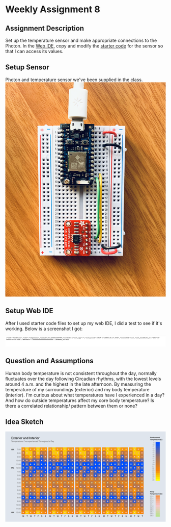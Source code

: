 
# Weekly Assignment 8

## Assignment Description

Set up the temperature sensor and make appropriate connections to the Photon.
In the  [Web IDE](https://build.particle.io/), copy and modify the  [starter code](https://github.com/visualizedata/data-structures/tree/master/weekly_assignment_08)  for the sensor so that I can access its values.

## Setup Sensor

Photon and temperature sensor we've been supplied in the class.
![](sensor.jpg)

## Setup Web IDE
After I used starter code files to set up my web IDE, I did a test to see if it's working. Below is a screenshot I got:

![](temperature.png)

## Question and Assumptions
Human body temperature is not consistent throughout the day, normally fluctuates over the day following Circadian rhythms, with the lowest levels around 4 a.m. and the highest in the late afternoon. By measuring the temperature of my surroundings (exterior) and my body temperature (interior). I'm curious about what temperatures have I experienced in a day? And how do outside temperatures affect my core body temperature? Is there a correlated relationship/ pattern between them or none? 

## Idea Sketch
![](sketch.png)